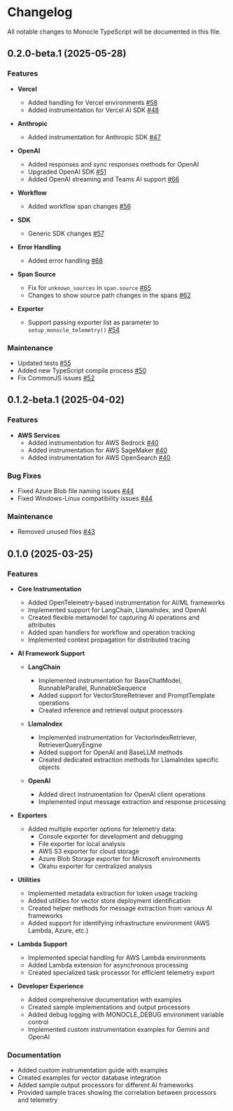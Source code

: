 # Changelog

All notable changes to Monocle TypeScript will be documented in this file.

## 0.2.0-beta.1 (2025-05-28)

### Features

- **Vercel**
  - Added handling for Vercel environments [#58](https://github.com/monocle2ai/monocle-typescript/pull/58)
  - Added instrumentation for Vercel AI SDK [#48](https://github.com/monocle2ai/monocle-typescript/pull/48)

- **Anthropic**
  - Added instrumentation for Anthropic SDK [#47](https://github.com/monocle2ai/monocle-typescript/pull/47)

- **OpenAI**
  - Added responses and sync responses methods for OpenAI
  - Upgraded OpenAI SDK [#51](https://github.com/monocle2ai/monocle-typescript/pull/51)
  - Added OpenAI streaming and Teams AI support [#66](https://github.com/monocle2ai/monocle-typescript/pull/66)

- **Workflow**
  - Added workflow span changes [#56](https://github.com/monocle2ai/monocle-typescript/pull/56)

- **SDK**
  - Generic SDK changes [#57](https://github.com/monocle2ai/monocle-typescript/pull/57)

- **Error Handling**
  - Added error handling [#68](https://github.com/monocle2ai/monocle-typescript/pull/68)

- **Span Source**
  - Fix for `unknown_sources` in `span.source` [#65](https://github.com/monocle2ai/monocle-typescript/pull/65)
  - Changes to show source path changes in the spans [#62](https://github.com/monocle2ai/monocle-typescript/pull/62)

- **Exporter**
  - Support passing exporter list as parameter to `setup_monocle_telemetry()` [#54](https://github.com/monocle2ai/monocle-typescript/pull/54)

### Maintenance

- Updated tests [#55](https://github.com/monocle2ai/monocle-typescript/pull/55)
- Added new TypeScript compile process [#50](https://github.com/monocle2ai/monocle-typescript/pull/50)
- Fix CommonJS issues [#52](https://github.com/monocle2ai/monocle-typescript/pull/52)

## 0.1.2-beta.1 (2025-04-02)

### Features

- **AWS Services**
  - Added instrumentation for AWS Bedrock [#40](https://github.com/monocle2ai/monocle-typescript/pull/40)
  - Added instrumentation for AWS SageMaker [#40](https://github.com/monocle2ai/monocle-typescript/pull/40)
  - Added instrumentation for AWS OpenSearch [#40](https://github.com/monocle2ai/monocle-typescript/pull/40)

### Bug Fixes

- Fixed Azure Blob file naming issues [#44](https://github.com/monocle2ai/monocle-typescript/pull/44)
- Fixed Windows-Linux compatibility issues [#44](https://github.com/monocle2ai/monocle-typescript/pull/44)

### Maintenance

- Removed unused files [#43](https://github.com/monocle2ai/monocle-typescript/pull/43)

## 0.1.0 (2025-03-25)

### Features

- **Core Instrumentation**
  - Added OpenTelemetry-based instrumentation for AI/ML frameworks
  - Implemented support for LangChain, LlamaIndex, and OpenAI
  - Created flexible metamodel for capturing AI operations and attributes
  - Added span handlers for workflow and operation tracking
  - Implemented context propagation for distributed tracing

- **AI Framework Support**
  - **LangChain**
    - Implemented instrumentation for BaseChatModel, RunnableParallel, RunnableSequence
    - Added support for VectorStoreRetriever and PromptTemplate operations
    - Created inference and retrieval output processors
  
  - **LlamaIndex**
    - Implemented instrumentation for VectorIndexRetriever, RetrieverQueryEngine
    - Added support for OpenAI and BaseLLM methods
    - Created dedicated extraction methods for LlamaIndex specific objects

  - **OpenAI**
    - Added direct instrumentation for OpenAI client operations
    - Implemented input message extraction and response processing

- **Exporters**
  - Added multiple exporter options for telemetry data:
    - Console exporter for development and debugging
    - File exporter for local analysis
    - AWS S3 exporter for cloud storage
    - Azure Blob Storage exporter for Microsoft environments
    - Okahu exporter for centralized analysis

- **Utilities**
  - Implemented metadata extraction for token usage tracking
  - Added utilities for vector store deployment identification
  - Created helper methods for message extraction from various AI frameworks
  - Added support for identifying infrastructure environment (AWS Lambda, Azure, etc.)

- **Lambda Support**
  - Implemented special handling for AWS Lambda environments
  - Added Lambda extension for asynchronous processing
  - Created specialized task processor for efficient telemetry export

- **Developer Experience**
  - Added comprehensive documentation with examples
  - Created sample implementations and output processors
  - Added debug logging with MONOCLE_DEBUG environment variable control
  - Implemented custom instrumentation examples for Gemini and OpenAI

### Documentation
- Added custom instrumentation guide with examples
- Created examples for vector database integration
- Added sample output processors for different AI frameworks
- Provided sample traces showing the correlation between processors and telemetry